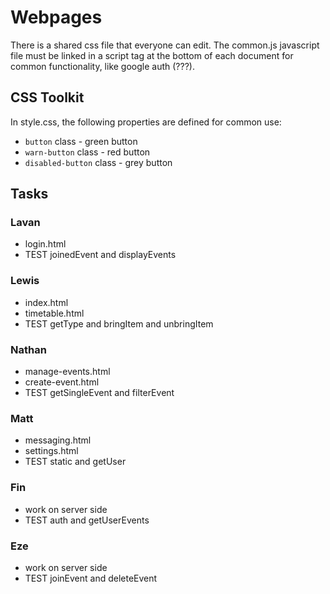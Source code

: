 # Webpages

There is a shared css file that everyone can edit.
The common.js javascript file must be linked in a script tag at the bottom of each document for common functionality, like google auth (???).

## CSS Toolkit

In style.css, the following properties are defined for common use:
 - `button` class - green button
 - `warn-button` class - red button
 - `disabled-button` class - grey button

## Tasks

### Lavan

 - login.html
 - TEST joinedEvent and displayEvents

### Lewis

 - index.html
 - timetable.html
 - TEST getType and bringItem and unbringItem

### Nathan

 - manage-events.html
 - create-event.html
 - TEST getSingleEvent and filterEvent

### Matt

 - messaging.html
 - settings.html
 - TEST static and getUser

### Fin
  - work on server side
  - TEST auth and getUserEvents

### Eze
  - work on server side
  - TEST joinEvent and deleteEvent
